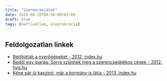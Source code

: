 ```yaml
---
title: "Szerencsejáték"
date: 2020-08-16T08:58:06+02:00
draft: true
tags: [maffiaállam, kleptokrácia]
---
```


## Feldolgozatlan linkek

- [Betiltották a nyerőgépeket - 2012, index.hu](https://index.hu/gazdasag/magyar/2012/10/02/megszavaztak_a_nyerogepek_betiltasat/)
- [Bedől egy iparág: Sorra szűnnek meg a szerencsejátékos cégek - 2012, hvg.hu](https://hvg.hu/kkv/20121217_Bedol_egy_iparag_Sorra_szunnek_meg_a_szer)
- [Kéne pár új kaszinó, már a kormány is látja - 2013, index.hu](https://index.hu/gazdasag/2013/07/27/kaszino/)
